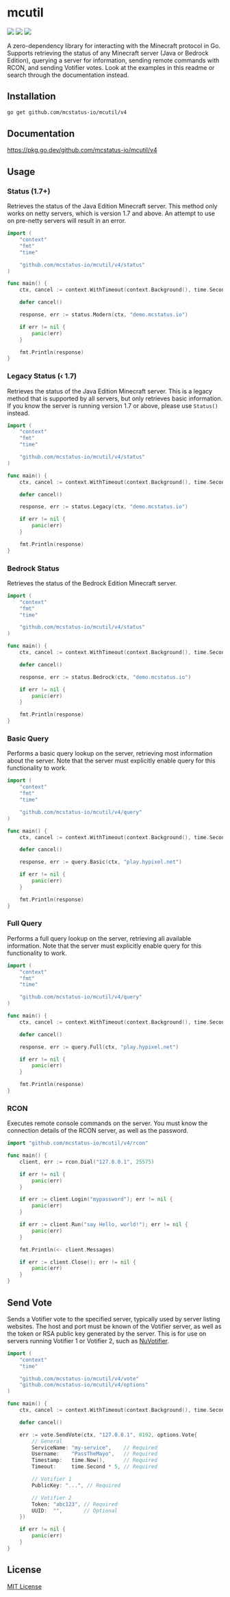 # mcutil
![](https://img.shields.io/github/languages/code-size/mcstatus-io/mcutil)
![](https://img.shields.io/github/issues/mcstatus-io/mcutil)
![](https://img.shields.io/github/license/mcstatus-io/mcutil)

A zero-dependency library for interacting with the Minecraft protocol in Go. Supports retrieving the status of any Minecraft server (Java or Bedrock Edition), querying a server for information, sending remote commands with RCON, and sending Votifier votes. Look at the examples in this readme or search through the documentation instead.

## Installation

```bash
go get github.com/mcstatus-io/mcutil/v4
```

## Documentation

https://pkg.go.dev/github.com/mcstatus-io/mcutil/v4

## Usage

### Status (1.7+)

Retrieves the status of the Java Edition Minecraft server. This method only works on netty servers, which is version 1.7 and above. An attempt to use on pre-netty servers will result in an error.

```go
import (
    "context"
    "fmt"
    "time"

    "github.com/mcstatus-io/mcutil/v4/status"
)

func main() {
    ctx, cancel := context.WithTimeout(context.Background(), time.Second*5)

    defer cancel()

    response, err := status.Modern(ctx, "demo.mcstatus.io")

    if err != nil {
        panic(err)
    }

    fmt.Println(response)
}
```

### Legacy Status (‹ 1.7)

Retrieves the status of the Java Edition Minecraft server. This is a legacy method that is supported by all servers, but only retrieves basic information. If you know the server is running version 1.7 or above, please use `Status()` instead.

```go
import (
    "context"
    "fmt"
    "time"

    "github.com/mcstatus-io/mcutil/v4/status"
)

func main() {
    ctx, cancel := context.WithTimeout(context.Background(), time.Second*5)

    defer cancel()

    response, err := status.Legacy(ctx, "demo.mcstatus.io")

    if err != nil {
        panic(err)
    }

    fmt.Println(response)
}
```

### Bedrock Status

Retrieves the status of the Bedrock Edition Minecraft server.

```go
import (
    "context"
    "fmt"
    "time"

    "github.com/mcstatus-io/mcutil/v4/status"
)

func main() {
    ctx, cancel := context.WithTimeout(context.Background(), time.Second*5)

    defer cancel()

    response, err := status.Bedrock(ctx, "demo.mcstatus.io")

    if err != nil {
        panic(err)
    }

    fmt.Println(response)
}
```

### Basic Query

Performs a basic query lookup on the server, retrieving most information about the server. Note that the server must explicitly enable query for this functionality to work.

```go
import (
    "context"
    "fmt"
    "time"

    "github.com/mcstatus-io/mcutil/v4/query"
)

func main() {
    ctx, cancel := context.WithTimeout(context.Background(), time.Second*5)

    defer cancel()

    response, err := query.Basic(ctx, "play.hypixel.net")

    if err != nil {
        panic(err)
    }

    fmt.Println(response)
}

```

### Full Query

Performs a full query lookup on the server, retrieving all available information. Note that the server must explicitly enable query for this functionality to work.

```go
import (
    "context"
    "fmt"
    "time"

    "github.com/mcstatus-io/mcutil/v4/query"
)

func main() {
    ctx, cancel := context.WithTimeout(context.Background(), time.Second*5)

    defer cancel()

    response, err := query.Full(ctx, "play.hypixel.net")

    if err != nil {
        panic(err)
    }

    fmt.Println(response)
}
```

### RCON

Executes remote console commands on the server. You must know the connection details of the RCON server, as well as the password.

```go
import "github.com/mcstatus-io/mcutil/v4/rcon"

func main() {
    client, err := rcon.Dial("127.0.0.1", 25575)

    if err != nil {
        panic(err)
    }

    if err := client.Login("mypassword"); err != nil {
        panic(err)
    }

    if err := client.Run("say Hello, world!"); err != nil {
        panic(err)
    }

    fmt.Println(<- client.Messages)

    if err := client.Close(); err != nil {
        panic(err)
    }
}
```

## Send Vote

Sends a Votifier vote to the specified server, typically used by server listing websites. The host and port must be known of the Votifier server, as well as the token or RSA public key generated by the server. This is for use on servers running Votifier 1 or Votifier 2, such as [NuVotifier](https://www.spigotmc.org/resources/nuvotifier.13449/).

```go
import (
    "context"
    "time"

    "github.com/mcstatus-io/mcutil/v4/vote"
    "github.com/mcstatus-io/mcutil/v4/options"
)

func main() {
    ctx, cancel := context.WithTimeout(context.Background(), time.Second*5)

    defer cancel()

    err := vote.SendVote(ctx, "127.0.0.1", 8192, options.Vote{
        // General
        ServiceName: "my-service",    // Required
        Username:    "PassTheMayo",   // Required
        Timestamp:   time.Now(),      // Required
        Timeout:     time.Second * 5, // Required

        // Votifier 1
        PublicKey: "...", // Required

        // Votifier 2
        Token: "abc123", // Required
        UUID:  "",       // Optional
    })

    if err != nil {
        panic(err)
    }
}
```

## License

[MIT License](https://github.com/mcstatus-io/mcutil/blob/main/LICENSE)